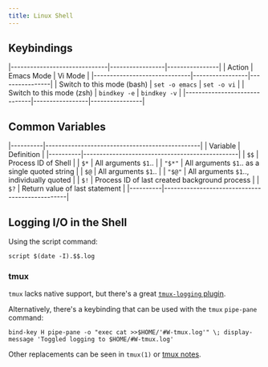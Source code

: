 ```yaml
---
title: Linux Shell
---
```


## Keybindings ##

|------------------------------|-----------------|----------------|
| Action                       | Emacs Mode      | Vi Mode        |
|------------------------------|-----------------|----------------|
| Switch to this mode (bash)   | `set -o emacs`  | `set -o vi`    |
| Switch to this mode (zsh)    | `bindkey -e`    | `bindkey -v`   |
|------------------------------|-----------------|----------------|

## Common Variables ##

|----------|------------------------------------------------|
| Variable | Definition                                     |
|----------|------------------------------------------------|
| `$$`     | Process ID of Shell                            |
| `$*`     | All arguments `$1`..                           |
| `"$*"`   | All arguments `$1`.. as a single quoted string |
| `$@`     | All arguments `$1`..                           |
| `"$@"`   | All arguments `$1`.., individually quoted      |
| `$!`     | Process ID of last created background process  |
| `$?`     | Return value of last statement                 |
|----------|------------------------------------------------|

## Logging I/O in the Shell ##

Using the script command:

```
script $(date -I).$$.log
```

### tmux ###

`tmux` lacks native support, but there's a great [`tmux-logging`
plugin](https://github.com/tmux-plugins/tmux-logging).

Alternatively, there's a keybinding that can be used with the `tmux` `pipe-pane`
command:

```
bind-key H pipe-pane -o "exec cat >>$HOME/'#W-tmux.log'" \; display-message 'Toggled logging to $HOME/#W-tmux.log'
```

Other replacements can be seen in `tmux(1)` or [tmux notes](/computers/tmux).
